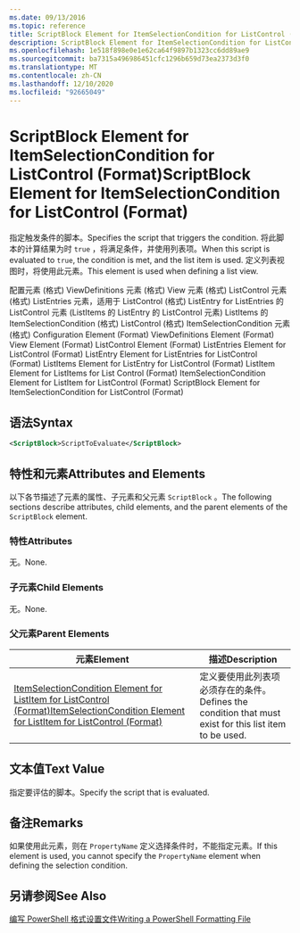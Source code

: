```yaml
---
ms.date: 09/13/2016
ms.topic: reference
title: ScriptBlock Element for ItemSelectionCondition for ListControl (Format)
description: ScriptBlock Element for ItemSelectionCondition for ListControl (Format)
ms.openlocfilehash: 1e518f898e0e1e62ca64f9897b1323cc6dd89ae9
ms.sourcegitcommit: ba7315a496986451cfc1296b659d73ea2373d3f0
ms.translationtype: MT
ms.contentlocale: zh-CN
ms.lasthandoff: 12/10/2020
ms.locfileid: "92665049"
---
```

# <a name="scriptblock-element-for-itemselectioncondition-for-listcontrol-format"></a><span data-ttu-id="360dd-103">ScriptBlock Element for ItemSelectionCondition for ListControl (Format)</span><span class="sxs-lookup"><span data-stu-id="360dd-103">ScriptBlock Element for ItemSelectionCondition for ListControl (Format)</span></span>

<span data-ttu-id="360dd-104">指定触发条件的脚本。</span><span class="sxs-lookup"><span data-stu-id="360dd-104">Specifies the script that triggers the condition.</span></span> <span data-ttu-id="360dd-105">将此脚本的计算结果为时 `true` ，将满足条件，并使用列表项。</span><span class="sxs-lookup"><span data-stu-id="360dd-105">When this script is evaluated to `true`, the condition is met, and the list item is used.</span></span> <span data-ttu-id="360dd-106">定义列表视图时，将使用此元素。</span><span class="sxs-lookup"><span data-stu-id="360dd-106">This element is used when defining a list view.</span></span>

<span data-ttu-id="360dd-107">配置元素 (格式) ViewDefinitions 元素 (格式) View 元素 (格式) ListControl 元素 (格式) ListEntries 元素，适用于 ListControl (格式) ListEntry for ListEntries 的 ListControl 元素 (ListItems 的 ListEntry 的 ListControl 元素) ListItems 的 ItemSelectionCondition (格式) ListControl (格式) ItemSelectionCondition 元素 (格式) </span><span class="sxs-lookup"><span data-stu-id="360dd-107">Configuration Element (Format) ViewDefinitions Element (Format) View Element (Format) ListControl Element (Format) ListEntries Element for ListControl (Format) ListEntry Element for ListEntries for ListControl (Format) ListItems Element for ListEntry for ListControl (Format) ListItem Element for ListItems for List Control (Format) ItemSelectionCondition Element for ListItem for ListControl (Format) ScriptBlock Element for ItemSelectionCondition for ListControl  (Format)</span></span>

## <a name="syntax"></a><span data-ttu-id="360dd-108">语法</span><span class="sxs-lookup"><span data-stu-id="360dd-108">Syntax</span></span>

```xml
<ScriptBlock>ScriptToEvaluate</ScriptBlock>
```

## <a name="attributes-and-elements"></a><span data-ttu-id="360dd-109">特性和元素</span><span class="sxs-lookup"><span data-stu-id="360dd-109">Attributes and Elements</span></span>

<span data-ttu-id="360dd-110">以下各节描述了元素的属性、子元素和父元素 `ScriptBlock` 。</span><span class="sxs-lookup"><span data-stu-id="360dd-110">The following sections describe attributes, child elements, and the parent elements of the `ScriptBlock` element.</span></span>

### <a name="attributes"></a><span data-ttu-id="360dd-111">特性</span><span class="sxs-lookup"><span data-stu-id="360dd-111">Attributes</span></span>

<span data-ttu-id="360dd-112">无。</span><span class="sxs-lookup"><span data-stu-id="360dd-112">None.</span></span>

### <a name="child-elements"></a><span data-ttu-id="360dd-113">子元素</span><span class="sxs-lookup"><span data-stu-id="360dd-113">Child Elements</span></span>

<span data-ttu-id="360dd-114">无。</span><span class="sxs-lookup"><span data-stu-id="360dd-114">None.</span></span>

### <a name="parent-elements"></a><span data-ttu-id="360dd-115">父元素</span><span class="sxs-lookup"><span data-stu-id="360dd-115">Parent Elements</span></span>

|<span data-ttu-id="360dd-116">元素</span><span class="sxs-lookup"><span data-stu-id="360dd-116">Element</span></span>|<span data-ttu-id="360dd-117">描述</span><span class="sxs-lookup"><span data-stu-id="360dd-117">Description</span></span>|
|-------------|-----------------|
|[<span data-ttu-id="360dd-118">ItemSelectionCondition Element for ListItem for ListControl (Format)</span><span class="sxs-lookup"><span data-stu-id="360dd-118">ItemSelectionCondition Element for ListItem for ListControl (Format)</span></span>](./itemselectioncondition-element-for-listitem-for-listcontrol-format.md)|<span data-ttu-id="360dd-119">定义要使用此列表项必须存在的条件。</span><span class="sxs-lookup"><span data-stu-id="360dd-119">Defines the condition that must exist for this list item to be used.</span></span>|

## <a name="text-value"></a><span data-ttu-id="360dd-120">文本值</span><span class="sxs-lookup"><span data-stu-id="360dd-120">Text Value</span></span>

<span data-ttu-id="360dd-121">指定要评估的脚本。</span><span class="sxs-lookup"><span data-stu-id="360dd-121">Specify the script that is evaluated.</span></span>

## <a name="remarks"></a><span data-ttu-id="360dd-122">备注</span><span class="sxs-lookup"><span data-stu-id="360dd-122">Remarks</span></span>

<span data-ttu-id="360dd-123">如果使用此元素，则在 `PropertyName` 定义选择条件时，不能指定元素。</span><span class="sxs-lookup"><span data-stu-id="360dd-123">If this element is used, you cannot specify the `PropertyName` element when defining the selection condition.</span></span>

## <a name="see-also"></a><span data-ttu-id="360dd-124">另请参阅</span><span class="sxs-lookup"><span data-stu-id="360dd-124">See Also</span></span>

[<span data-ttu-id="360dd-125">编写 PowerShell 格式设置文件</span><span class="sxs-lookup"><span data-stu-id="360dd-125">Writing a PowerShell Formatting File</span></span>](./writing-a-powershell-formatting-file.md)
